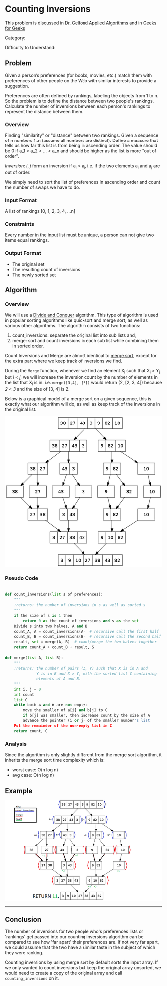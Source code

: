 # Counting Inversions

This problem is discussed in [Dr. Gelfond Applied Algorithms](http://redwood.cs.ttu.edu/~mgelfond/FALL-2012/slides.pdf) and in [Geeks for Geeks](http://www.geeksforgeeks.org/counting-inversions/)


Category:

Difficulty to Understand:

## Problem
Given a person’s preferences (for books, movies, etc.)
match them with preferences of other people on the Web with
similar interests to provide a suggestion.

Preferences are often defined by rankings, labeling the objects
from 1 to n. So the problem is to define the distance between
two people's rankings. Calculate the number of inversions between each person's
rankings to represent the distance between them.

### Overview
Finding "similarity" or "distance" between two rankings. Given a sequence of n numbers 1..n (assume all numbers are distinct). Define a measure that tells us how far this list is from being in ascending order.
The value should be 0 if a_1 < a_2 < ... < a_n and should be higher as the list is more "out of order".

*Inversion*: _i_, _j_ form an inversion if a<sub>i</sub> > a<sub>j</sub>, i.e. if the two elements a<sub>i</sub> and a<sub>j</sub> are out of order.

We simply need to sort the list of preferences in ascending order and count the number of swaps we have to do.

### Input Format
A list of rankings [0, 1, 2, 3, 4, ...n]

### Constraints
Every number in the input list must be unique, a person can not give two items equal rankings.

### Output Format
- The original set
- The resulting count of inversions
- The newly sorted set

## Algorithm
### Overview
We will use a [Divide and Conquer](https://en.wikipedia.org/wiki/Divide_and_conquer_algorithm) algorithm. This type of algorithm is used in popular sorting algorithms like  quicksort and merge sort, as well as various other algorithms.
The algorithm consists of two functions:
1. count_inversions: separate the original list into sub lists and,
2. merge: sort and count inversions in each sub list while combining them in sorted order.

Count Inversions and Merge are almost identical to [merge sort](https://en.wikipedia.org/wiki/Merge_sort#Analysis), except for the extra part where we keep track of inversions we find.

During the `Merge` function, whenever we find an element X<sub>i</sub> such that X<sub>i</sub> > Y<sub>j</sub> but _i_ < _j_, we will increase the inversion count by the number of elements in the list that X<sub>i</sub> is in.
i.e. `merge([3,4], [2])` would return (2, [2, 3, 4]) because _2_ < _3_ and the size of [3, 4] is 2. 

Below is a graphical model of a merge sort on a given sequence, this is exactly what our algorithm will do, as well as keep track of the inversions in the original list.

![Merge Sort](assets/merge_sort_pic.png "Walk through picture of merge sort")


### Pseudo Code

```Python

def count_inversions(list s of preferences):
    """
    :returns: the number of inversions in s as well as sorted s
    """
    if the size of s is 1 then
        return 0 as the count of inversions and s as the set
    Divide s into two halves, A and B
    count_A, A = count_inversions(A)  # recursive call the first half
    count_B, B = count_inversions(B)  # recursive call the second half
    result, set = merge(A, B)  # count/merge the two halves together
    return count_A + count_B + result, S

def merge(list A, list B):
    """
    :returns: the number of pairs (X, Y) such that X is in A and
              Y is in B and X > Y, with the sorted list C containing
              elements of A and B.
    """
    int i, j = 0
    int count
    list C
    while both A and B are not empty:
        move the smaller of a[i] and b[j] to C
        if b[j] was smaller, then increase count by the size of A
        advance the pointer (i or j) of the smaller number's list
    Put the remainder of the non-empty list in C
    return count, C

```


### Analysis
Since the algorithm is only slightly different from the merge sort algorithm, it inherits the
merge sort time complexity which is:

- worst case: O(n log n)
- avg case: O(n log n)

## Example

![Counting Inversions](assets/ci_example.png "Walk through picture of counting inversions")

----

## Conclusion
The number of inversions for two people who's preferences lists or 'rankings' get passed into our counting inversions
algorithm can be compared to see how 'far apart' their preferences are. If not very far apart, we could assume that the two
have a similar taste in the subject of which they were ranking.

Counting inversions by using merge sort by default sorts the input array. If we only wanted
to count inversions but keep the original array unsorted, we would need to create a copy of the original array and
call `counting_inversions` on it.
